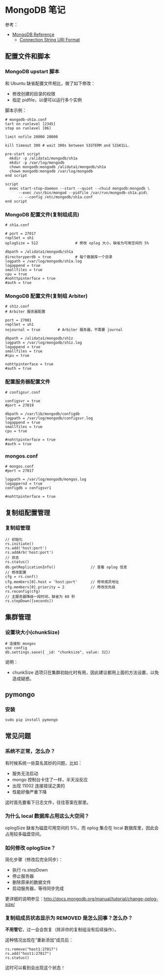 MongoDB 笔记
============

参考：

- [MongoDB Reference](http://docs.mongodb.org/manual/reference/)
  - [Connection String URI Format](http://docs.mongodb.org/manual/reference/connection-string/)

配置文件和脚本
--------------

### MongoDB upstart 脚本

和 Ubuntu 缺省配置文件相比，做了如下修改：

- 修改创建的目录的权限
- 指定 pidfile，以便可以运行多个实例

脚本示例：

    # mongodb-sh1a.conf
    tart on runlevel [2345]
    stop on runlevel [06]
    
    limit nofile 20000 20000
    
    kill timeout 300 # wait 300s between SIGTERM and SIGKILL.
    
    pre-start script
      mkdir -p /alidata1/mongodb/sh1a
      mkdir -p /var/log/mongodb
      chown mongodb:mongodb /alidata1/mongodb/sh1a
      chown mongodb:mongodb /var/log/mongodb
    end script
    
    script
      exec start-stop-daemon --start --quiet --chuid mongodb:mongodb \
          --exec /usr/bin/mongod --pidfile /var/run/mongodb-sh1a.pid\
          -- --config /etc/mongodb/sh1a.conf
    end script

### MongoDB 配置文件(复制组成员)

    # sh1a.conf
    
    # port = 27017
    replSet = sh1
    oplogSize = 512                 # 修改 oplog 大小，缺省为可用空间的 5%

    dbpath = /alidata1/mongodb/sh1a
    directoryperdb = true           # 每个数据库一个目录
    logpath = /var/log/mongodb/sh1a.log
    logappend = true
    smallfiles = true
    cpu = true
    #nohttpinterface = true
    #auth = true

### MongoDB 配置文件(复制组 Arbiter)

    # sh1z.conf
    # Arbiter 服务器配置
    
    port = 27001
    replSet = sh1
    nojournal = true        # Arbiter 服务器，不需要 journal

    dbpath = /alidata1/mongodb/sh1z
    logpath = /var/log/mongodb/sh1z.log
    logappend = true
    smallfiles = true
    #cpu = true
    
    nohttpinterface = true
    #auth = true

### 配置服务器配置文件

    # configsvr.conf

    configsvr = true
    #port = 27019

    dbpath = /var/lib/mongodb/configdb
    logpath = /var/log/mongodb/configsvr.log
    logappend = true
    smallfiles = true
    cpu = true

    #nohttpinterface = true
    #auth = true

### mongos.conf

    # mongos.conf
    #port = 27017

    logpath = /var/log/mongodb/mongos.log
    logappernd = true
    configdb = configsvr1

    #nohttpinterface = true

复制组配置管理
--------------

### 复制组管理

    // 初始化
    rs.initiate()
    rs.add('host:port')
    rs.addArb('host:port')
    // 状态
    rs.status()
    db.getReplicationInfo()                // 查看 oplog 信息
    // 修改配置
    cfg = rs.conf()
    cfg.members[0].host = 'host:port'      // 修改成员地址
    cfg.members[0].priority = 2            // 修改优先级
    rs.reconfig(cfg)
    // 主服务器降级一段时间，缺省为 60 秒
    rs.stepDown([seconds])

集群管理
--------

### 设置块大小(chunkSize)

    # 连接到 mongos
    use config
    db.settings.save({ _id: "chunksize", value: 32})

说明：

- chunkSize 选项只在集群初始化时有用，因此建议都用上面的方法设置，以免造成疑惑。

pymongo
--------

### 安装

    sudo pip install pymongo

常见问题
--------

### 系统不正常，怎么办？

有时候系统一些莫名其妙的问题，比如：

- 服务无法启动
- mongo 控制台卡住了一样，半天没反应
- 出现 11002 连接错误之类的
- 性能好像严重下降

这时首先要看下日志文件，往往答案在那里。

### 为什么 local 数据库占用这么大空间？

oplogSize 缺省为磁盘可用空间的 5%，而 oplog 集合在 local 数据库里，因此会占用较多磁盘空间。

### 如何修改 oplogSize？

简化步骤（修改后完全同步）：

- 执行 rs.stepDown
- 停止服务器
- 删除原来的数据文件
- 启动服务器，等待同步完成

更详细的说明参见：<http://docs.mongodb.org/manual/tutorial/change-oplog-size/>

### 复制组成员状态显示为 REMOVED 是怎么回事？怎么办？

**不用管它**，过一会会恢复（除非你的复制组没有后续操作）。

这种情况出现在“重新添加”成员后：

    rs.remove("host1:27017")
    rs.add("host1:27017")
    rs.status()

这时可以看到会出现这个状态！

